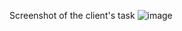 Screenshot of the client's task
![image](https://user-images.githubusercontent.com/67858239/107248297-d3dc2700-6a3a-11eb-9397-fd4ddc4a6e4e.png)
